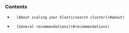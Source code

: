

### Contents

*		[About scaling your Elasticsearch cluster](#about)
*		[General recommendations](#recommendations)

